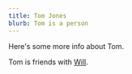 ```yaml
---
title: Tom Jones
blurb: Tom is a person
---
```


Here's some more info about Tom.

Tom is friends with [Will](/person/will/).
